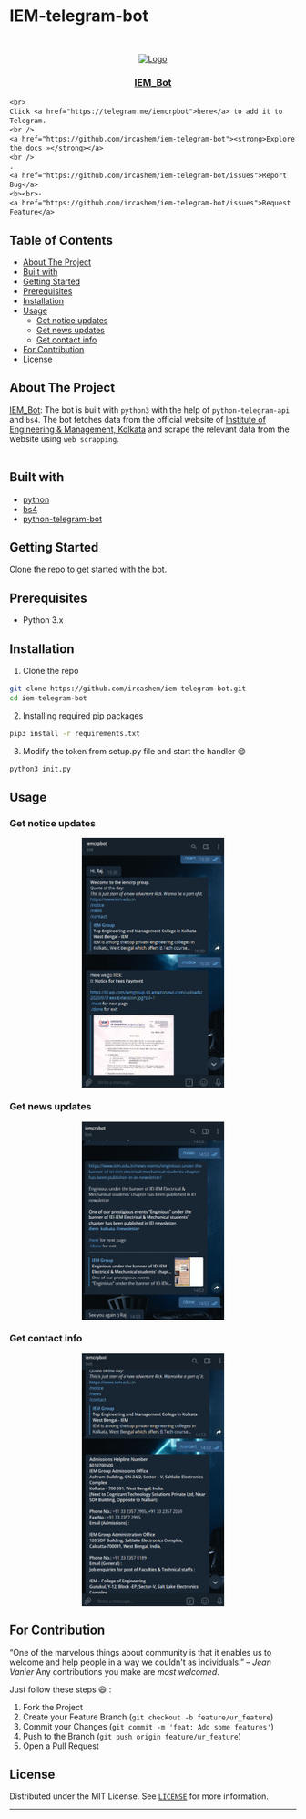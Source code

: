 # IEM-telegram-bot

<!-- PROJECT LOGO -->
<br />
<p align="center">
  <a href="https://github.com/ircashem/iem-telegram-bot">
    <img src="https://iem.edu.in/app/themes/iem-group-wp-theme/resources/logo.png" alt="Logo" width="190">
  </a>

  <h3 align="center"><a href="https://telegram.me/iemcrpbot">IEM_Bot</a></h3>

  <p align="center">
    
    <br>
    Click <a href="https://telegram.me/iemcrpbot">here</a> to add it to Telegram.
    <br />
    <a href="https://github.com/ircashem/iem-telegram-bot"><strong>Explore the docs »</strong></a>
    <br />
    .
    <a href="https://github.com/ircashem/iem-telegram-bot/issues">Report Bug</a>
    <b><br>·
    <a href="https://github.com/ircashem/iem-telegram-bot/issues">Request Feature</a>
  </p>
</p>

<!-- TABLE OF CONTENTS -->
## Table of Contents
- [About The Project](#about-the-project)
- [Built with](#built-with)
- [Getting Started](#getting-started)
- [Prerequisites](#prerequisites)
- [Installation](#installation)
- [Usage](#usage)
  - [Get notice updates](#get-notice-updates)
  - [Get news updates](#get-news-updates)
  - [Get contact info](#get-contact-info)
- [For Contribution](#for-contribution)
- [License](#license)



<!-- ABOUT THE PROJECT -->
## About The Project

[IEM_Bot](https://telegram.me/iemcrpbot):
The bot is built with `python3` with the help of `python-telegram-api` and `bs4`. The bot fetches data from the official website of [Institute of Engineering & Management, Kolkata](https://www.iem.edu.in) and scrape the relevant data from the website using  `web scrapping`.
<br><br>



## Built with

* [python](https://www.python.org/downloads/latest)
* [bs4](https://pypi.org/project/beautifulsoup4/)
* [python-telegram-bot](https://python-telegram-bot.readthedocs.io/en/stable/)



<!-- GETTING STARTED -->
## Getting Started

Clone the repo to get started with the bot.

## Prerequisites

* Python 3.x

## Installation
 
1. Clone the repo
```sh
git clone https://github.com/ircashem/iem-telegram-bot.git
cd iem-telegram-bot
```
2. Installing required pip packages
```sh
pip3 install -r requirements.txt
```
3. Modify the token from setup.py file and start the handler :smile:
```sh
python3 init.py
```


<!-- USAGE EXAMPLES -->
## Usage

### Get notice updates

<p align="center">
  <img align="center" src="./screenshots/notice.png?raw=true" alt="notice.png" width="250">
</p>

### Get news updates

<p align="center">
  <img align="center" src="./screenshots/news.png?raw=true" alt="news.png" width="250">
</p>


### Get contact info

<p align="center">
  <img align="center" src="./screenshots/contact.png?raw=true" alt="contact.png" width="250">
</p>

<!-- CONTRIBUTING -->
## For Contribution

“One of the marvelous things about community is that it enables us to welcome and help people in a way we couldn't as individuals.” – *Jean Vanier* 
Any contributions you make are _*most welcomed*_.

Just follow these steps :smile: : 
1. Fork the Project
2. Create your Feature Branch (`git checkout -b feature/ur_feature`)
3. Commit your Changes (`git commit -m 'feat: Add some features'`)
4. Push to the Branch (`git push origin feature/ur_feature`)
5. Open a Pull Request

<!-- LICENSE -->
## License

Distributed under the MIT License. See [`LICENSE`](./LICENSE) for more information.

****
